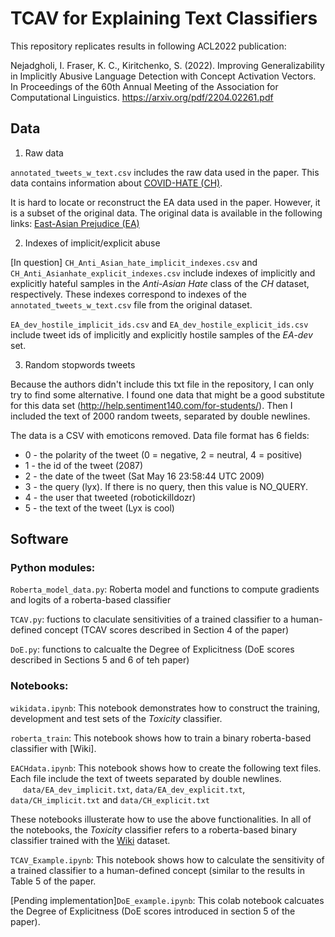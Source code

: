 # TCAV for Explaining Text Classifiers 

This repository replicates results in following ACL2022 publication: 

Nejadgholi, I. Fraser, K. C., Kiritchenko, S. (2022). Improving Generalizability in Implicitly Abusive Language Detection with Concept Activation Vectors. In Proceedings of the 60th Annual Meeting of the Association for Computational Linguistics. https://arxiv.org/pdf/2204.02261.pdf

## Data

1.  Raw data

`annotated_tweets_w_text.csv` includes the raw data used in the paper. This data contains information about [COVID-HATE (CH)](http://claws.cc.gatech.edu/covid/).

It is hard to locate or reconstruct the EA data used in the paper. However, it is a subset of the original data. The original data is available in the following links: [East-Asian Prejudice (EA)](https://zenodo.org/record/3816667#.YUJPkJ1KiUk)


2. Indexes of implicit/explicit abuse

[In question] `CH_Anti_Asian_hate_implicit_indexes.csv` and `CH_Anti_Asianhate_explicit_indexes.csv` include indexes of implicitly and explicitly hateful samples in the _Anti-Asian Hate_ class of the _CH_ dataset, respectively. These indexes correspond to indexes of the `annotated_tweets_w_text.csv` file from the original dataset.  

`EA_dev_hostile_implicit_ids.csv` and `EA_dev_hostile_explicit_ids.csv` include tweet ids of implicitly and explicitly hostile samples of the _EA-dev_ set. 

3. Random stopwords tweets

Because the authors didn't include this txt file in the repository, I can only try to find some alternative. I found one data that might be a good substitute for this data set (http://help.sentiment140.com/for-students/). Then I included the text of 2000 random tweets, separated by double newlines.

The data is a CSV with emoticons removed. Data file format has 6 fields:
- 0 - the polarity of the tweet (0 = negative, 2 = neutral, 4 = positive)
- 1 - the id of the tweet (2087)
- 2 - the date of the tweet (Sat May 16 23:58:44 UTC 2009)
- 3 - the query (lyx). If there is no query, then this value is NO_QUERY.
- 4 - the user that tweeted (robotickilldozr)
- 5 - the text of the tweet (Lyx is cool)


## Software

### Python modules:
 
`Roberta_model_data.py`: Roberta model and functions to compute gradients and logits of a roberta-based classifier

`TCAV.py`: fuctions to claculate sensitivities of a trained classifier to a human-defined concept (TCAV scores described in Section 4 of the paper) 

`DoE.py`: functions to calcualte the Degree of Explicitness (DoE scores described in Sections 5 and 6 of teh paper)

### Notebooks:

`wikidata.ipynb`: This notebook demonstrates how to construct the training, development and test sets of the _Toxicity_ classifier.

`roberta_train`: This notebook shows how to train a binary roberta-based classifier with [Wiki]. 

`EACHdata.ipynb`: This notebook shows how to create the following text files. Each file include the text of tweets separated by double newlines.     
 &nbsp;&nbsp;&nbsp;&nbsp; `data/EA_dev_implicit.txt`, `data/EA_dev_explicit.txt`, `data/CH_implicit.txt` and `data/CH_explicit.txt`

These notebooks illusterate how to use the above functionalities. In all of the notebooks, the _Toxicity_ classifier refers to a roberta-based binary classifier trained with the [Wiki](https://github.com/IsarNejad/cross_dataset_toxicity) dataset. 

`TCAV_Example.ipynb`: This notebook shows how to calculate the sensitivity of a trained classifier to a human-defined concept (similar to the results in Table 5 of the paper.  

[Pending implementation]`DoE_example.ipynb`: This colab notebook calcuates the Degree of Explicitness (DoE scores introduced in section 5 of the paper). 